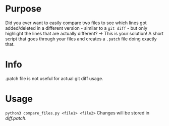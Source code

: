 # Purpose
Did you ever want to easily compare two files to see which lines got added/deleted in a different version - similar to a 
```git diff``` - but only highlight the lines that are actually different?
-> This is your solution!
A short script that goes through your files and creates a ```.patch``` file doing exactly that.

# Info
.patch file is not useful for actual git diff usage.

# Usage
```python3 compare_files.py <file1> <file2>```
Changes will be stored in *diff.patch*.
